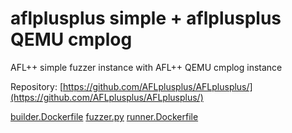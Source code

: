 # aflplusplus simple + aflplusplus QEMU cmplog

AFL++ simple fuzzer instance with AFL++ QEMU cmplog instance

Repository: [https://github.com/AFLplusplus/AFLplusplus/](https://github.com/AFLplusplus/AFLplusplus/)

[builder.Dockerfile](builder.Dockerfile)
[fuzzer.py](fuzzer.py)
[runner.Dockerfile](runner.Dockerfile)
